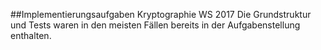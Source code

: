##Implementierungsaufgaben Kryptographie WS 2017
Die Grundstruktur und Tests waren in den meisten Fällen bereits in der Aufgabenstellung enthalten.

